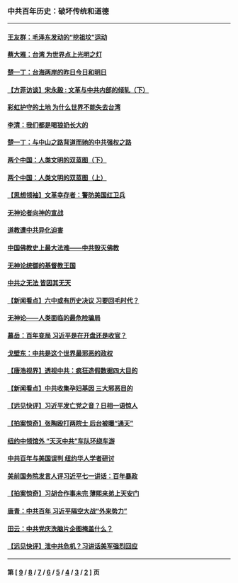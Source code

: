 ### 中共百年历史：破坏传统和道德
---
#### [王友群：毛泽东发动的“挖祖坟”运动](../../pages/nf1176114/n13723639.md?05250430) 
#### [蔡大雅：台湾 为世界点上光明之灯](../../pages/nf1176114/n13531530.md?05250430) 
#### [楚一丁：台海两岸的昨日今日和明日](../../pages/nf1176114/n13531468.md?05250430) 
#### [【方菲访谈】宋永毅 : 文革与中共内部的倾轧（下）](../../pages/nf1176114/n13486836.md?05250430) 
#### [彩虹护守的土地 为什么世界不能失去台湾](../../pages/nf1176114/n13476849.md?05250430) 
#### [李清：我们都是喝狼奶长大的](../../pages/nf1176114/n13471478.md?05250430) 
#### [楚一丁：与中山之路背道而驰的中共强权之路](../../pages/nf1176114/n13437270.md?05250430) 
#### [两个中国：人类文明的双蓝图（下）](../../pages/nf1176114/n13423132.md?05250430) 
#### [两个中国：人类文明的双蓝图（上）](../../pages/nf1176114/n13422687.md?05250430) 
#### [【思想领袖】文革幸存者：警防美国红卫兵](../../pages/nf1176114/n13339289.md?05250430) 
#### [无神论者向神的宣战](../../pages/nf1176114/n13281535.md?05250430) 
#### [道教遭中共异化迫害](../../pages/nf1176114/n13281463.md?05250430) 
#### [中国佛教史上最大法难——中共毁灭佛教](../../pages/nf1176114/n13281397.md?05250430) 
#### [无神论统御的基督教王国](../../pages/nf1176114/n13281280.md?05250430) 
#### [中共之无法 皆因其无天](../../pages/nf1176114/n13281088.md?05250430) 
#### [【新闻看点】六中或有历史决议 习要回毛时代？](../../pages/nf1176114/n13222895.md?05250430) 
#### [无神论——人类面临的最危险骗局](../../pages/nf1176114/n13196137.md?05250430) 
#### [慕岳：百年变局 习近平是在开盘还是收官？](../../pages/nf1176114/n13206516.md?05250430) 
#### [戈壁东：中共是这个世界最邪恶的政权](../../pages/nf1176114/n13085641.md?05250430) 
#### [【唐浩视界】透视中共：疯狂造假数据四大目的](../../pages/nf1176114/n13080590.md?05250430) 
#### [【新闻看点】中共收集孕妇基因 三大邪恶目的](../../pages/nf1176114/n13077182.md?05250430) 
#### [【远见快评】习近平发亡党之音？日相一语惊人](../../pages/nf1176114/n13074809.md?05250430) 
#### [【拍案惊奇】张陶殴打两院士 后台被曝“通天”](../../pages/nf1176114/n13070496.md?05250430) 
#### [纽约中领馆外 “天灭中共”车队环绕车游](../../pages/nf1176114/n13070693.md?05250430) 
#### [中共百年与美国误判 纽约华人学者研讨](../../pages/nf1176114/n13067969.md?05250430) 
#### [美前国务院发言人评习近平七一讲话：百年暴政](../../pages/nf1176114/n13066986.md?05250430) 
#### [【拍案惊奇】习胡合作事未完 薄熙来弟上天安门](../../pages/nf1176114/n13065867.md?05250430) 
#### [唐青：中共百年 习近平隔空大战“外来势力”](../../pages/nf1176114/n13065976.md?05250430) 
#### [田云：中共党庆洗脑片企图掩盖什么？](../../pages/nf1176114/n13064395.md?05250430) 
#### [【远见快评】泄中共危机？习讲话美军强烈回应](../../pages/nf1176114/n13064269.md?05250430) 

---
#### 第 [ [9](./9.md?05250430) / [8](./8.md?05250430) / [7](./7.md?05250430) / [6](./6.md?05250430) / [5](./5.md?05250430) / [4](./4.md?05250430) / [3](./3.md?05250430) / [2](./2.md?05250430) ] 页
